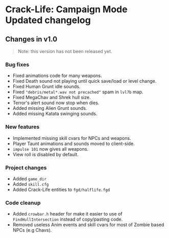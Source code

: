 # Crack-Life: Campaign Mode Updated changelog

## Changes in v1.0

> Note: this version has not been released yet.

### Bug fixes
* Fixed animations code for many weapons.
* Fixed Death sound not playing until quick save/load or level change.
* Fixed Human Grunt idle sounds.
* Fixed `"debris/metal*.wav not precached"` spam in `lvl7b` map.
* Fixed MegaChav and Shrek hull size.
* Terror's alert sound now stop when dies.
* Added missing Alien Grunt sounds.
* Added missing Katata swinging sounds.

### New features
* Implemented missing skill cvars for NPCs and weapons.
* Player Taunt animations and sounds moved to client-side.
* `impulse 101` now gives all weapons.
* View roll is disabled by default.

### Project changes
* Added `game_dir`
* Added `skill.cfg`
* Added Crack-Life entities to `fgd/halflife.fgd`

### Code cleanup
* Added `crowbar.h` header for make it easier to use of `FindHullIntersection` instead of copy/pasting code.
* Removed useless Anim events and skill cvars for most of Zombie based NPCs (e.g Chavs).
